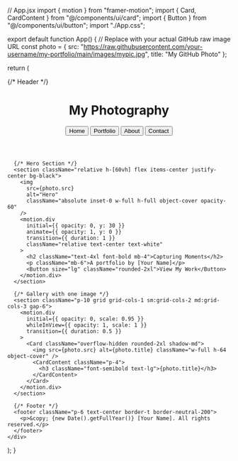 // App.jsx
import { motion } from "framer-motion";
import { Card, CardContent } from "@/components/ui/card";
import { Button } from "@/components/ui/button";
import "./App.css";

export default function App() {
  // Replace with your actual GitHub raw image URL
  const photo = {
    src: "https://raw.githubusercontent.com/your-username/my-portfolio/main/images/mypic.jpg",
    title: "My GitHub Photo"
  };

  return (
    <div className="min-h-screen bg-neutral-50 text-neutral-900">
      {/* Header */}
      <header className="p-6 flex justify-between items-center border-b border-neutral-200">
        <h1 className="text-2xl font-bold">My Photography</h1>
        <nav className="space-x-4">
          <Button variant="ghost">Home</Button>
          <Button variant="ghost">Portfolio</Button>
          <Button variant="ghost">About</Button>
          <Button variant="ghost">Contact</Button>
        </nav>
      </header>

      {/* Hero Section */}
      <section className="relative h-[60vh] flex items-center justify-center bg-black">
        <img
          src={photo.src}
          alt="Hero"
          className="absolute inset-0 w-full h-full object-cover opacity-60"
        />
        <motion.div
          initial={{ opacity: 0, y: 30 }}
          animate={{ opacity: 1, y: 0 }}
          transition={{ duration: 1 }}
          className="relative text-center text-white"
        >
          <h2 className="text-4xl font-bold mb-4">Capturing Moments</h2>
          <p className="mb-6">A portfolio by [Your Name]</p>
          <Button size="lg" className="rounded-2xl">View My Work</Button>
        </motion.div>
      </section>

      {/* Gallery with one image */}
      <section className="p-10 grid grid-cols-1 sm:grid-cols-2 md:grid-cols-3 gap-6">
        <motion.div
          initial={{ opacity: 0, scale: 0.95 }}
          whileInView={{ opacity: 1, scale: 1 }}
          transition={{ duration: 0.5 }}
        >
          <Card className="overflow-hidden rounded-2xl shadow-md">
            <img src={photo.src} alt={photo.title} className="w-full h-64 object-cover" />
            <CardContent className="p-4">
              <h3 className="font-semibold text-lg">{photo.title}</h3>
            </CardContent>
          </Card>
        </motion.div>
      </section>

      {/* Footer */}
      <footer className="p-6 text-center border-t border-neutral-200">
        <p>&copy; {new Date().getFullYear()} [Your Name]. All rights reserved.</p>
      </footer>
    </div>
  );
}
